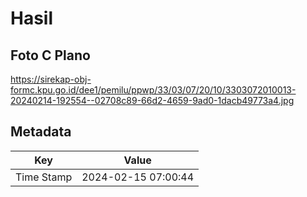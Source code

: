 # Hasil

## Foto C Plano

https://sirekap-obj-formc.kpu.go.id/dee1/pemilu/ppwp/33/03/07/20/10/3303072010013-20240214-192554--02708c89-66d2-4659-9ad0-1dacb49773a4.jpg


## Metadata

| Key        | Value               |
| ---------- | ------------------- |
| Time Stamp | 2024-02-15 07:00:44 |



